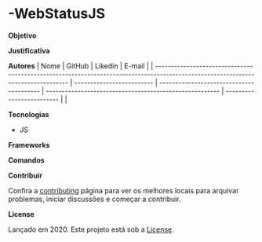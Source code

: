 # -WebStatusJS



**Objetivo**



**Justificativa**



**Autores**
| 
Nome                      | GitHub                                   | Likedin                                                 | E-mail                    |
| -------------------------------------------------------------------------------------------------------------------------------- | ------------------------- | ---------------------------------------- | ------------------------------------------------------- | ------------------------- |
| 


**Tecnologias**

- JS

**Frameworks**


**Comandos**

**Contribuir**

Confira a [contributing](https://github.com/carloseduardozero/appCorona/blob/master/CONTRIBUTING.md) página para ver os melhores locais para arquivar problemas, iniciar discussões e começar a contribuir.


**License**

Lançado em 2020.
Este projeto está sob a [License](https://github.com/carloseduardozero/appCorona/blob/master/LICENSE).
